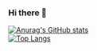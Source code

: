 ### Hi there 👋

<!--
**Bogdanchikov-Ilya/Bogdanchikov-Ilya** is a ✨ _special_ ✨ repository because its `README.md` (this file) appears on your GitHub profile.

Here are some ideas to get you started:

- 🔭 I’m currently working on ...
- 🌱 I’m currently learning ...
- 👯 I’m looking to collaborate on ...
- 🤔 I’m looking for help with ...
- 💬 Ask me about ...
- 📫 How to reach me: ...
- 😄 Pronouns: ...
- ⚡ Fun fact: ...
-->


[![Anurag's GitHub stats](https://github-readme-stats.vercel.app/api?username=Bogdanchikov-Ilya&show_icons=true&theme=vue-dark)](https://github.com/anuraghazra/github-readme-stats)    
[![Top Langs](https://github-readme-stats.vercel.app/api/top-langs/?username=Bogdanchikov-Ilya&layout=compact&show_icons=true&theme=vue-dark)](https://github.com/anuraghazra/github-readme-stats)
